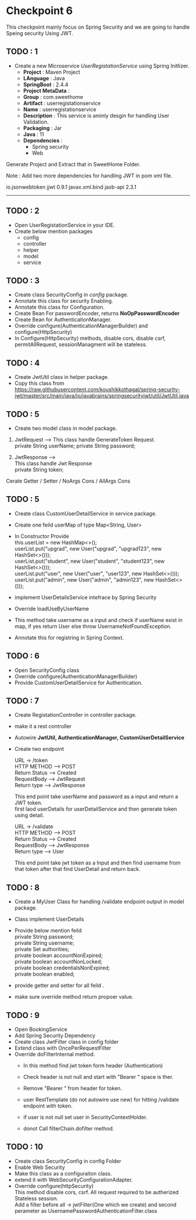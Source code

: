 # __Checkpoint 6__ #   

This checkpoint mainly focus on Spring Security and we are going to handle Speing security Using JWT.



## TODO : 1 ##   

* Create a new Microservice _UserRegistationService_ using Spring Initlizer.   
	* __Project__ : Maven Project    
	* __LAnguage__ : Java   
	* __SpringBoot__  : 2.4.4    
	* __Project MetaData__  : 
	* __Group__ : com.sweethome   
	* __Artifact__ : userregistationservice
	* __Name__ : userregistationservice
	* __Description__ : This service is aminly desgin for handling User Validation.   
	* __Packaging__ : Jar   
	* __Java__ : 11   
	* __Dependencies__  :  
		* Spring security   
		* Web   
		
Generate Project and Extract that in SweetHome Folder.   

Note : Add two more dependencies for handling JWT in pom xml file.      

<dependency>  
    <groupId>io.jsonwebtoken</groupId>  
    <artifactId>jjwt</artifactId>   
    <version>0.9.1</version>   
</dependency>   
<dependency>   
   <groupId>javax.xml.bind</groupId>   
   <artifactId>jaxb-api</artifactId>   
   <version>2.3.1</version>   
</dependency>   

---   

## TODO : 2 ##     
* Open UserRegistationService in your IDE.   
* Create below mention packages  
	* config  
	* controller  
	* helper   
	* model   
	* service   


## TODO : 3 ##   
* Create class SecurityConfig in _config_ package.   
* Annotate this class for security Enabling.  
* Annotate this class for Configuration.  
* Create Bean For passwordEncoder, returns __NoOpPasswordEncoder__   
* Create Bean for AuthenticaitonManager.   
* Override configure(AuthenticationManagerBuilder) and configure(HttpSecurity)   
* In Configure(HttpSecurity) methods, disable cors, disable csrf, permitAllRequest, sessionManagment will be stateless.   

## TODO : 4 ##     
* Create JwtUtil class in helper package.   
* Copy this class from https://raw.githubusercontent.com/koushikkothagal/spring-security-jwt/master/src/main/java/io/javabrains/springsecurityjwt/util/JwtUtil.java   

## TODO : 5 ##   
* Create two model class in model package.  

1. JwtRequest  -->
	This class handle GenerateToken Request.  
	private String userName;
	private String password;  


2. JwtResponse  -->   
	This class handle Jwt Response   
	private String token;    


Cerate Getter / Setter / NoArgs Cons / AllArgs Cons   


## TODO : 5 ##   
* Create class CustomUserDetailService in service package.    
* Create one feild userMap of type Map<String, User>   
* In Constructor Provide   
	this.userList = new HashMap<>();  
	userList.put("upgrad", new User("upgrad", "upgrad123", new HashSet<>()));   
	userList.put("student", new User("student", "student123", new HashSet<>()));  
	userList.put("user", new User("user", "user123", new HashSet<>()));   
    	userList.put("admin", new User("admin", "admin123", new HashSet<>()));   

* implement UserDetailsService intefrace by Spring Security   
* Override loadUseByUserName   
* This method take username as a input and check if userName exist in map, if yes return User else throw UsernameNotFoundException.    
* Annotate this for registring in Spring Context.   


## TODO : 6 ##   
* Open SecurityConfig class  
* Override configure(AuthenticationManagerBuilder)   
* Provide CustomUserDetailService for Authentication.  


## TODO : 7 ##   
* Create RegistationController in controller package.   
* make it a rest controller   
* Autowire __JwtUtil, AuthenticationManager, CustomUserDetailService__    
* Create two endpoint  

	URL -> /token  
        HTTP METHOD  --> POST  
        Return Status --> Created  
        RequestBody  --> JwtRequest                                                 
        Return type --> JwtResponse     

	This end point take userName and password as a input and return a JWT token.  
	first laod userDetails for userDetailService and then generate token using detail.   



	URL -> /validate    
        HTTP METHOD  --> POST  
        Return Status --> Created  
        RequestBody  --> JwtResponse   
        Return type --> User  

	This end point take jwt token as a Input and then find username from that token after that find UserDetail and return back.  


## TODO : 8 ##  

* Create a MyUser Class for handling /validate endpoint output in model package.    
* Class implement UserDetails  
* Provide below mention feild   
	private String password;  
	private  String username;  
	private  Set<GrantedAuthority> authorities;  
	private  boolean accountNonExpired;  
	private  boolean accountNonLocked;   
	private  boolean credentialsNonExpired;   
	private  boolean enabled;   

* provide getter and setter for all feild .  
* make sure override method return propoer value.  


## TODO : 9 ##   

* Open BookingService   
* Add Spring Security Dependency  
* Create class JwtFilter class in config folder   
* Extend class with OncePerRequestFilter   
* Override doFilterInternal method.  
	* In this method find jwt token form header (Authentication)   
	* Check header is not null and start with "Bearer " space is ther.  
	* Remove "Bearer " from header for token.   
	* user RestTemplate (do not autowire use new) for hitting /validate endpoint with token.   
	* if user is not null set user in SecurityContextHolder.  

	* donot Call filterChain.dofilter method.  



##  TODO : 10 ##   

* Create class SecurityConfig in config Folder   
* Enable Web Security  
* Make this class as a configuraiton class.  
* extend it with WebSecurityConfigurationAdapter.   
* Override  configure(httpSecurity)  
	This method disable cors, csrf.
	All request required to be autherized   
	Stateless session.  
	Add a filter before all  -> jwtFilter(One which we create) and second perameter as UsernamePasswordAuthenticationFilter.class   
